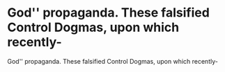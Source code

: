 # God'' propaganda. These falsified Control Dogmas, upon which recently-

God'' propaganda. These falsified Control Dogmas, upon which recently-
